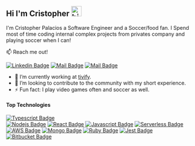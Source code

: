 ## Hi I'm Cristopher <img src="https://user-images.githubusercontent.com/1303154/88677602-1635ba80-d120-11ea-84d8-d263ba5fc3c0.gif" width="28px" height="28px" alt="hi">

I'm Cristopher Palacios a Software Engineer and a Soccer/food fan. I Spend most of time coding internal complex projects from privates company and playing soccer when I can!

:mailbox: Reach me out!

[![Linkedin Badge](https://img.shields.io/badge/-Cristopher-0e76a8?style=flat&labelColor=0e76a8&logo=linkedin&logoColor=white)](https://www.linkedin.com/in/cristopher-palacios-zelaya-367a1a127/) [![Mail Badge](https://img.shields.io/badge/-@criszelaya24-e84393?style=flat&labelColor=e84393&logo=instagram&logoColor=white)](https://www.instagram.com/criszelaya24/) [![Mail Badge](https://img.shields.io/badge/-criszelaya24-0078D4?style=flat&labelColor=0078D4&logo=microsoftoutlook&logoColor=white)](mailto:criszelaya24@hotmail.com)

- 🔭 I’m currently working at [tivify](https://tivify.tv).
- 🤔 I’m looking to contribute to the community with my short experience.
- ⚡ Fun fact: I play video games often and soccer as well.

#### Top Technologies

<!-- TODO: Make technologies links takes you to repositories -->

[![Typescript Badge](https://img.shields.io/badge/-Typescript-007acc?style=for-the-badge&labelColor=black&logo=typescript&logoColor=007acc)](#) <br >
[![Nodejs Badge](https://img.shields.io/badge/-Nodejs-3C873A?style=for-the-badge&labelColor=black&logo=node.js&logoColor=3C873A)](#)
[![React Badge](https://img.shields.io/badge/-React-61DBFB?style=for-the-badge&labelColor=black&logo=react&logoColor=61DBFB)](#)
[![Javascript Badge](https://img.shields.io/badge/-Javascript-F0DB4F?style=for-the-badge&labelColor=black&logo=javascript&logoColor=F0DB4F)](#)
[![Serverless Badge](https://img.shields.io/badge/-serverless-FD5750?style=for-the-badge&labelColor=black&logo=serverless&logoColor=FD5750)](#)
[![AWS Badge](https://img.shields.io/badge/-aws-232F3E?style=for-the-badge&labelColor=232F3E&logo=amazonaws&logoColor=white)](#)
[![Mongo Badge](https://img.shields.io/badge/-mongodb-47A248?style=for-the-badge&labelColor=47A248&logo=mongodb&logoColor=white)](#)
[![Ruby Badge](https://img.shields.io/badge/-Rails-CC0000?style=for-the-badge&labelColor=CC0000&logo=ruby&logoColor=white)](#)
[![Jest Badge](https://img.shields.io/badge/-Jest-C21325?style=for-the-badge&labelColor=C21325&logo=jest&logoColor=white)](#)
[![Bitbucket Badge](https://img.shields.io/badge/-Bitbucket-0052CC?style=for-the-badge&labelColor=0052CC&logo=bitbucket&logoColor=white)](#)
